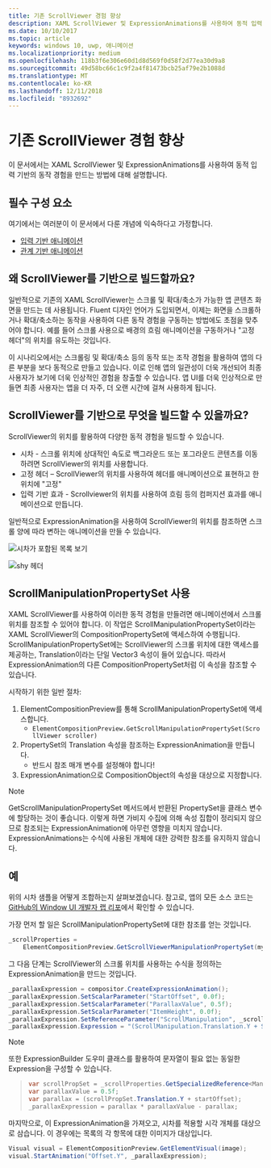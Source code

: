 ```yaml
---
title: 기존 ScrollViewer 경험 향상
description: XAML ScrollViewer 및 ExpressionAnimations를 사용하여 동적 입력 기반의 동작 경험을 만드는 방법에 대해서 알아봅니다.
ms.date: 10/10/2017
ms.topic: article
keywords: windows 10, uwp, 애니메이션
ms.localizationpriority: medium
ms.openlocfilehash: 118b3f6e306e60d1d8d569f0d58f2d77ea30d9a8
ms.sourcegitcommit: 49d58bc66c1c9f2a4f81473bcb25af79e2b1088d
ms.translationtype: MT
ms.contentlocale: ko-KR
ms.lasthandoff: 12/11/2018
ms.locfileid: "8932692"
---
```

# <a name="enhance-existing-scrollviewer-experiences"></a>기존 ScrollViewer 경험 향상

이 문서에서는 XAML ScrollViewer 및 ExpressionAnimations를 사용하여 동적 입력 기반의 동작 경험을 만드는 방법에 대해 설명합니다.

## <a name="prerequisites"></a>필수 구성 요소

여기에서는 여러분이 이 문서에서 다룬 개념에 익숙하다고 가정합니다.

- [입력 기반 애니메이션](input-driven-animations.md)
- [관계 기반 애니메이션](relation-animations.md)

## <a name="why-build-on-top-of-scrollviewer"></a>왜 ScrollViewer를 기반으로 빌드할까요?

일반적으로 기존의 XAML ScrollViewer는 스크롤 및 확대/축소가 가능한 앱 콘텐츠 화면을 만드는 데 사용됩니다. Fluent 디자인 언어가 도입되면서, 이제는 화면을 스크롤하거나 확대/축소하는 동작을 사용하여 다른 동작 경험을 구동하는 방법에도 초점을 맞추어야 합니다. 예를 들어 스크롤 사용으로 배경의 흐림 애니메이션을 구동하거나 "고정 헤더"의 위치를 유도하는 것입니다.

이 시나리오에서는 스크롤링 및 확대/축소 등의 동작 또는 조작 경험을 활용하여 앱의 다른 부분을 보다 동적으로 만들고 있습니다. 이로 인해 앱의 일관성이 더욱 개선되어 최종 사용자가 보기에 더욱 인상적인 경험을 창출할 수 있습니다. 앱 UI를 더욱 인상적으로 만들면 최종 사용자는 앱을 더 자주, 더 오랜 시간에 걸쳐 사용하게 됩니다.

## <a name="what-can-you-build-on-top-of-scrollviewer"></a>ScrollViewer를 기반으로 무엇을 빌드할 수 있을까요?

ScrollViewer의 위치를 활용하여 다양한 동적 경험을 빌드할 수 있습니다.

- 시차 - 스크롤 위치에 상대적인 속도로 백그라운드 또는 포그라운드 콘텐츠를 이동하려면 ScrollViewer의 위치를 사용합니다.
- 고정 헤더 – ScrollViewer의 위치를 사용하여 헤더를 애니메이션으로 표현하고 한 위치에 "고정"
- 입력 기반 효과 - Scrollviewer의 위치를 사용하여 흐림 등의 컴퍼지션 효과를 애니메이션으로 만듭니다.

일반적으로 ExpressionAnimation을 사용하여 ScrollViewer의 위치를 참조하면 스크롤 양에 따라 변하는 애니메이션을 만들 수 있습니다.

![시차가 포함된 목록 보기](images/animation/parallax.gif)

![shy 헤더](images/animation/shy-header.gif)

## <a name="using-scrollmanipulationpropertyset"></a>ScrollManipulationPropertySet 사용

XAML ScrollViewer를 사용하여 이러한 동적 경험을 만들려면 애니메이션에서 스크롤 위치를 참조할 수 있어야 합니다. 이 작업은 ScrollManipulationPropertySet이라는 XAML ScrollViewer의 CompositionPropertySet에 액세스하여 수행됩니다.
ScrollManipulationPropertySet에는 ScrollViewer의 스크롤 위치에 대한 액세스를 제공하는, Translation이라는 단일 Vector3 속성이 들어 있습니다. 따라서 ExpressionAnimation의 다른 CompositionPropertySet처럼 이 속성을 참조할 수 있습니다.

시작하기 위한 일반 절차:

1. ElementCompositionPreview를 통해 ScrollManipulationPropertySet에 액세스합니다.
    - `ElementCompositionPreview.GetScrollManipulationPropertySet(ScrollViewer scroller)`
1. PropertySet의 Translation 속성을 참조하는 ExpressionAnimation을 만듭니다.
    - 반드시 참조 매개 변수를 설정해야 합니다!
1. ExpressionAnimation으로 CompositionObject의 속성을 대상으로 지정합니다.

> [!NOTE]
> GetScrollManipulationPropertySet 메서드에서 반환된 PropertySet을 클래스 변수에 할당하는 것이 좋습니다. 이렇게 하면 가비지 수집에 의해 속성 집합이 정리되지 않으므로 참조되는 ExpressionAnimation에 아무런 영향을 미치지 않습니다. ExpressionAnimations는 수식에 사용된 개체에 대한 강력한 참조를 유지하지 않습니다.

## <a name="example"></a>예

위의 시차 샘플을 어떻게 조합하는지 살펴보겠습니다. 참고로, 앱의 모든 소스 코드는 [GitHub의 Window UI 개발자 랩 리포](https://github.com/Microsoft/WindowsUIDevLabs)에서 확인할 수 있습니다.

가장 먼저 할 일은 ScrollManipulationPropertySet에 대한 참조를 얻는 것입니다.

```csharp
_scrollProperties =
    ElementCompositionPreview.GetScrollViewerManipulationPropertySet(myScrollViewer);
```

그 다음 단계는 ScrollViewer의 스크롤 위치를 사용하는 수식을 정의하는 ExpressionAnimation을 만드는 것입니다.

```csharp
_parallaxExpression = compositor.CreateExpressionAnimation();
_parallaxExpression.SetScalarParameter("StartOffset", 0.0f);
_parallaxExpression.SetScalarParameter("ParallaxValue", 0.5f);
_parallaxExpression.SetScalarParameter("ItemHeight", 0.0f);
_parallaxExpression.SetReferenceParameter("ScrollManipulation", _scrollProperties);
_parallaxExpression.Expression = "(ScrollManipulation.Translation.Y + StartOffset - (0.5 * ItemHeight)) * ParallaxValue - (ScrollManipulation.Translation.Y + StartOffset - (0.5 * ItemHeight))";
```

> [!NOTE]
> 또한 ExpressionBuilder 도우미 클래스를 활용하여 문자열이 필요 없는 동일한 Expression을 구성할 수 있습니다.

> ```csharp
> var scrollPropSet = _scrollProperties.GetSpecializedReference<ManipulationPropertySetReferenceNode>();
> var parallaxValue = 0.5f;
> var parallax = (scrollPropSet.Translation.Y + startOffset);
> _parallaxExpression = parallax * parallaxValue - parallax;
> ```

마지막으로, 이 ExpressionAnimation을 가져오고, 시차를 적용할 시각 개체를 대상으로 삼습니다. 이 경우에는 목록의 각 항목에 대한 이미지가 대상입니다.

```csharp
Visual visual = ElementCompositionPreview.GetElementVisual(image);
visual.StartAnimation("Offset.Y", _parallaxExpression);
```
